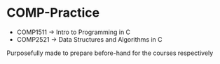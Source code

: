 # COMP-Practice

* COMP1511 -> Intro to Programming in C
* COMP2521 -> Data Structures and Algorithms in C

Purposefully made to prepare before-hand for the courses respectively 
